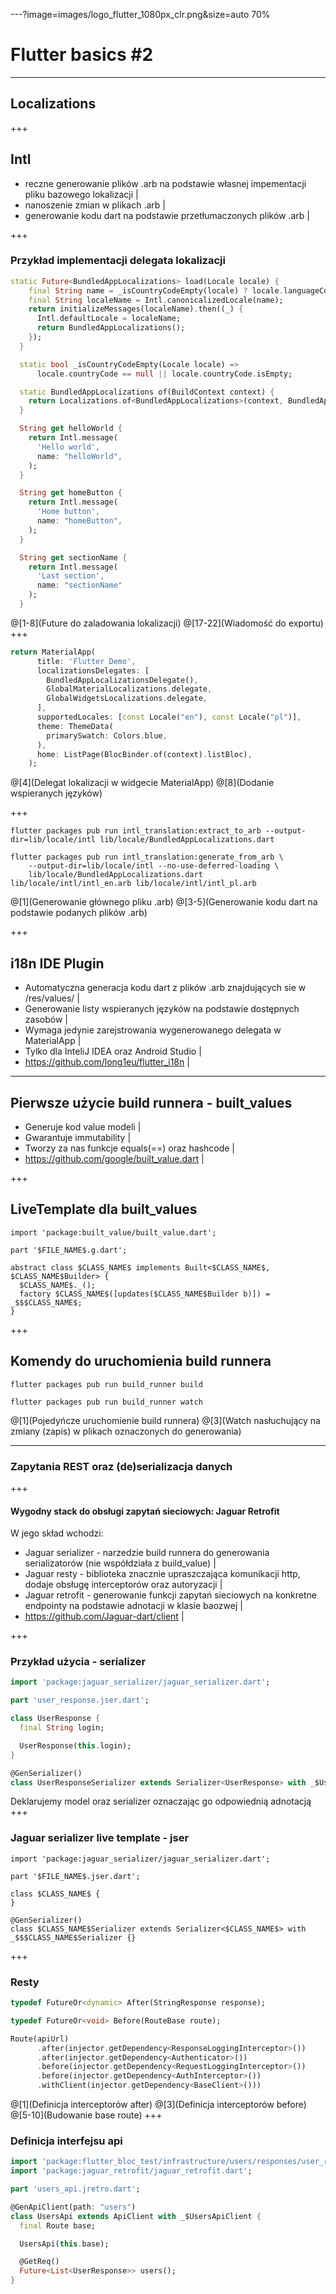 ---?image=images/logo_flutter_1080px_clr.png&size=auto 70%
# Flutter basics #2

---
## Localizations

+++
## Intl
- reczne generowanie plików .arb na podstawie własnej impementacji pliku bazowego lokalizacji |
- nanoszenie zmian w plikach .arb |
- generowanie kodu dart na podstawie przetłumaczonych plików .arb |

+++
### Przykład implementacji delegata lokalizacji
```dart
static Future<BundledAppLocalizations> load(Locale locale) {
    final String name = _isCountryCodeEmpty(locale) ? locale.languageCode : locale.toString();
    final String localeName = Intl.canonicalizedLocale(name);
    return initializeMessages(localeName).then((_) {
      Intl.defaultLocale = localeName;
      return BundledAppLocalizations();
    });
  }

  static bool _isCountryCodeEmpty(Locale locale) =>
      locale.countryCode == null || locale.countryCode.isEmpty;

  static BundledAppLocalizations of(BuildContext context) {
    return Localizations.of<BundledAppLocalizations>(context, BundledAppLocalizations);
  }

  String get helloWorld {
    return Intl.message(
      'Hello world',
      name: "helloWorld",
    );
  }

  String get homeButton {
    return Intl.message(
      'Home button',
      name: "homeButton",
    );
  }

  String get sectionName {
    return Intl.message(
      'Last section',
      name: "sectionName"
    );
  }
```
@[1-8](Future do zaladowania lokalizacji)
@[17-22](Wiadomość do exportu)
+++

```dart
return MaterialApp(
      title: 'Flutter Demo',
      localizationsDelegates: [
        BundledAppLocalizationsDelegate(),
        GlobalMaterialLocalizations.delegate,
        GlobalWidgetsLocalizations.delegate,
      ],
      supportedLocales: [const Locale("en"), const Locale("pl")],
      theme: ThemeData(
        primarySwatch: Colors.blue,
      ),
      home: ListPage(BlocBinder.of(context).listBloc),
    );
 ```
@[4](Delegat lokalizacji w widgecie MaterialApp)
@[8](Dodanie wspieranych języków)

+++
```
flutter packages pub run intl_translation:extract_to_arb --output-dir=lib/locale/intl lib/locale/BundledAppLocalizations.dart

flutter packages pub run intl_translation:generate_from_arb \
    --output-dir=lib/locale/intl --no-use-deferred-loading \
    lib/locale/BundledAppLocalizations.dart lib/locale/intl/intl_en.arb lib/locale/intl/intl_pl.arb
```
@[1](Generowanie głównego pliku .arb)
@[3-5](Generowanie kodu dart na podstawie podanych plików .arb)

+++
## i18n IDE Plugin
- Automatyczna generacja kodu dart z plików .arb znajdujących sie w /res/values/ |
- Generowanie listy wspieranych języków na podstawie dostępnych zasobów |
- Wymaga jedynie zarejstrowania wygenerowanego delegata w MaterialApp |
- Tylko dla InteliJ IDEA oraz Android Studio |
- https://github.com/long1eu/flutter_i18n |
---
## Pierwsze użycie build runnera - built_values
- Generuje kod value modeli |
- Gwarantuje immutability |
- Tworzy za nas funkcje equals(==) oraz hashcode |
- https://github.com/google/built_value.dart |

+++
## LiveTemplate dla built_values

```
import 'package:built_value/built_value.dart';

part '$FILE_NAME$.g.dart';

abstract class $CLASS_NAME$ implements Built<$CLASS_NAME$, $CLASS_NAME$Builder> {
  $CLASS_NAME$._();
  factory $CLASS_NAME$([updates($CLASS_NAME$Builder b)]) = _$$$CLASS_NAME$;
}
```
+++
## Komendy do uruchomienia build runnera
```
flutter packages pub run build_runner build

flutter packages pub run build_runner watch
```
@[1](Pojedyńcze uruchomienie build runnera)
@[3](Watch nasłuchujący na zmiany (zapis) w plikach oznaczonych do generowania)

---
### Zapytania REST oraz (de)serializacja danych

+++
#### Wygodny stack do obsługi zapytań sieciowych: Jaguar Retrofit
W jego skład wchodzi:
- Jaguar serializer - narzedzie build runnera do generowania serializatorów (nie współdziała z build_value) |
- Jaguar resty - biblioteka znacznie upraszczająca komunikacji http, dodaje obsługę interceptorów oraz autoryzacji |
- Jaguar retrofit - generowanie funkcji zapytań sieciowych na konkretne endpointy na podstawie adnotacji w klasie baozwej |
- https://github.com/Jaguar-dart/client |

+++
### Przykład użycia - serializer
```dart
import 'package:jaguar_serializer/jaguar_serializer.dart';

part 'user_response.jser.dart';

class UserResponse {
  final String login;

  UserResponse(this.login);
}

@GenSerializer()
class UserResponseSerializer extends Serializer<UserResponse> with _$UserResponseSerializer {}
```
Deklarujemy model oraz serializer oznaczając go odpowiednią adnotacją
+++
### Jaguar serializer live template - jser
```
import 'package:jaguar_serializer/jaguar_serializer.dart';

part '$FILE_NAME$.jser.dart';

class $CLASS_NAME$ {
}

@GenSerializer()
class $CLASS_NAME$Serializer extends Serializer<$CLASS_NAME$> with _$$$CLASS_NAME$Serializer {}
```
+++
### Resty
```dart
typedef FutureOr<dynamic> After(StringResponse response);

typedef FutureOr<void> Before(RouteBase route);

Route(apiUrl)
      .after(injector.getDependency<ResponseLoggingInterceptor>())
      .after(injector.getDependency<Authenticator>())
      .before(injector.getDependency<RequestLoggingInterceptor>())
      .before(injector.getDependency<AuthInterceptor>())
      .withClient(injector.getDependency<BaseClient>()))     
```
@[1](Definicja interceptorów after)
@[3](Definicja interceptorów before)
@[5-10](Budowanie base route)
+++
### Definicja interfejsu api
```dart
import 'package:flutter_bloc_test/infrastructure/users/responses/user_response.dart';
import 'package:jaguar_retrofit/jaguar_retrofit.dart';

part 'users_api.jretro.dart';

@GenApiClient(path: "users")
class UsersApi extends ApiClient with _$UsersApiClient {
  final Route base;

  UsersApi(this.base);

  @GetReq()
  Future<List<UserResponse>> users();
}
```
